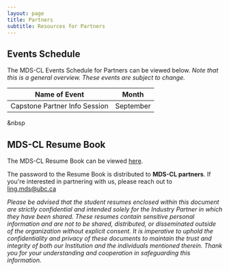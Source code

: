 ```yaml
---
layout: page
title: Partners
subtitle: Resources for Partners
---
```


<h2 id="second-heading">Events Schedule</h2>
<p>The MDS-CL Events Schedule for Partners can be viewed below. <i>Note that this is a general overview. These events are subject to change.</i></p> 

<table>
<thead>
<tr>
<th>Name of Event</th>
<th>Month</th>
</tr>
</thead>
<tbody>
<tr>
<td>Capstone Partner Info Session</td>
<td>September</td>
</tr>
</tbody>
</table>

&nbsp

<h2 id="second-heading">MDS-CL Resume Book</h2>
<p>The MDS-CL Resume Book can be viewed <a href="/assets/img/mds-cl-resume-book.pdf">here</a>.</p> 

<p>The password to the Resume Book is distributed to <strong>MDS-CL partners</strong>. If you're interested in partnering with us, please reach out to <u>ling.mds@ubc.ca</u><p>

<p><i>Please be advised that the student resumes enclosed within this document are strictly confidential and intended solely for the Industry Partner in which they have been shared. These resumes contain sensitive personal information and are not to be shared, distributed, or disseminated outside of the organization without explicit consent. It is imperative to uphold the
confidentiality and privacy of these documents to maintain the trust and integrity of both our Institution and the individuals mentioned therein. Thank you for your understanding and cooperation in safeguarding this information.</i></p>
